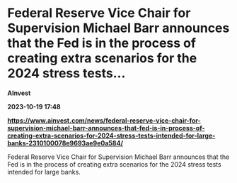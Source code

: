 # Federal Reserve Vice Chair for Supervision Michael Barr announces that the Fed is in the process of creating extra scenarios for the 2024 stress tests...
**AInvest**

**2023-10-19 17:48**

**https://www.ainvest.com/news/federal-reserve-vice-chair-for-supervision-michael-barr-announces-that-fed-is-in-process-of-creating-extra-scenarios-for-2024-stress-tests-intended-for-large-banks-2310100078e9693ae9e0a584/**

Federal Reserve Vice Chair for Supervision Michael Barr announces that the Fed is in the process of creating extra scenarios for the 2024 stress tests intended for large banks.